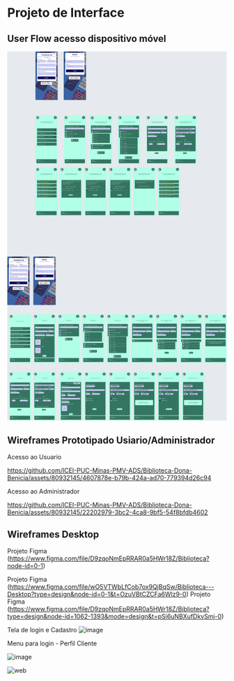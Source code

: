 
# Projeto de Interface


## User Flow acesso dispositivo móvel

![Exemplo de UserFlow](https://github.com/ICEI-PUC-Minas-PMV-ADS/Biblioteca-Dona-Benicia/blob/main/docs/img/flowuser.jpeg)


## Wireframes Prototipado Usiario/Administrador


Acesso ao Usuario 

https://github.com/ICEI-PUC-Minas-PMV-ADS/Biblioteca-Dona-Benicia/assets/80932145/4607878e-b79b-424a-ad70-779394d26c94

Acesso ao Administrador 



https://github.com/ICEI-PUC-Minas-PMV-ADS/Biblioteca-Dona-Benicia/assets/80932145/22202979-3bc2-4ca8-9bf5-54f8bfdb4602


## Wireframes Desktop 

Projeto Figma (https://www.figma.com/file/D9zqoNmEpRRAR0a5HWr18Z/Biblioteca?node-id=0-1)


Projeto Figma (https://www.figma.com/file/wO5VTWbLfCob7ox9QjBqSw/Biblioteca---Desktop?type=design&node-id=0-1&t=OzuVBtCZCFa6Wlz9-0)
Projeto Figma (https://www.figma.com/file/D9zqoNmEpRRAR0a5HWr18Z/Biblioteca?type=design&node-id=1062-1393&mode=design&t=pSi6uNBXufDkvSmj-0)

Tela de login e Cadastro
![image](https://github.com/ICEI-PUC-Minas-PMV-ADS/Biblioteca-Dona-Benicia/assets/81052476/2e492f40-c002-4fd1-978c-d1b937277b56)

Menu para login - Perfil Cliente

![image](https://github.com/ICEI-PUC-Minas-PMV-ADS/Biblioteca-Dona-Benicia/assets/81052476/6f79bc30-bae9-4e4b-928d-4ee7201833cb)


![web](https://github.com/ICEI-PUC-Minas-PMV-ADS/Biblioteca-Dona-Benicia/assets/80932145/62d89b7d-a4f3-4d66-b4da-609eba3eabef)


